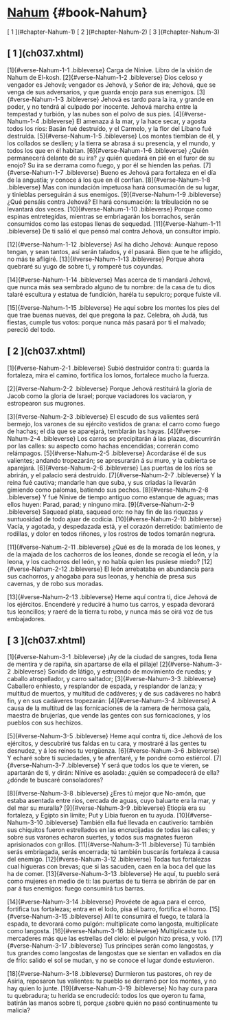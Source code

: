 # [Nahum](ch001.xhtml) {#book-Nahum}

<div id="chapterlinks-Nahum" class="chapterlinks">[&nbsp;1&nbsp;](#chapter-Nahum-1) [&nbsp;2&nbsp;](#chapter-Nahum-2) [&nbsp;3&nbsp;](#chapter-Nahum-3) </div>

<h2 class="chaptertitle">[&nbsp;1&nbsp;](ch037.xhtml)<span><span id="chapter-Nahum-1"></span></span></h2>
 
[1]{#verse-Nahum-1-1 .bibleverse} Carga de Nínive. Libro de la visión de Nahum de El-kosh. 
[2]{#verse-Nahum-1-2 .bibleverse} Dios celoso y vengador es Jehová; vengador es Jehová, y Señor de ira; Jehová, que se venga de sus adversarios, y que guarda enojo para sus enemigos. 
[3]{#verse-Nahum-1-3 .bibleverse} Jehová es tardo para la ira, y grande en poder, y no tendrá al culpado por inocente. Jehová marcha entre la tempestad y turbión, y las nubes son el polvo de sus pies. 
[4]{#verse-Nahum-1-4 .bibleverse} El amenaza á la mar, y la hace secar, y agosta todos los ríos: Basán fué destruído, y el Carmelo, y la flor del Líbano fué destruída. 
[5]{#verse-Nahum-1-5 .bibleverse} Los montes tiemblan de él, y los collados se deslíen; y la tierra se abrasa á su presencia, y el mundo, y todos los que en él habitan. 
[6]{#verse-Nahum-1-6 .bibleverse} ¿Quién permanecerá delante de su ira? ¿y quién quedará en pié en el furor de su enojo? Su ira se derrama como fuego, y por él se hienden las peñas. 
[7]{#verse-Nahum-1-7 .bibleverse} Bueno es Jehová para fortaleza en el día de la angustia; y conoce á los que en él confían. 
[8]{#verse-Nahum-1-8 .bibleverse} Mas con inundación impetuosa hará consumación de su lugar, y tinieblas perseguirán á sus enemigos. 
[9]{#verse-Nahum-1-9 .bibleverse} ¿Qué pensáis contra Jehová? El hará consumación: la tribulación no se levantará dos veces. 
[10]{#verse-Nahum-1-10 .bibleverse} Porque como espinas entretegidas, mientras se embriagarán los borrachos, serán consumidos como las estopas llenas de sequedad. 
[11]{#verse-Nahum-1-11 .bibleverse} De ti salió el que pensó mal contra Jehová, un consultor impío.

 
[12]{#verse-Nahum-1-12 .bibleverse} Así ha dicho Jehová: Aunque reposo tengan, y sean tantos, así serán talados, y él pasará. Bien que te he afligido, no más te afligiré. 
[13]{#verse-Nahum-1-13 .bibleverse} Porque ahora quebraré su yugo de sobre ti, y romperé tus coyundas.

 
[14]{#verse-Nahum-1-14 .bibleverse} Mas acerca de ti mandará Jehová, que nunca más sea sembrado alguno de tu nombre: de la casa de tu dios talaré escultura y estatua de fundición, haréla tu sepulcro; porque fuiste vil.

 
[15]{#verse-Nahum-1-15 .bibleverse} He aquí sobre los montes los pies del que trae buenas nuevas, del que pregona la paz. Celebra, oh Judá, tus fiestas, cumple tus votos: porque nunca más pasará por ti el malvado; pereció del todo. 

<h2 class="chaptertitle">[&nbsp;2&nbsp;](ch037.xhtml)<span><span id="chapter-Nahum-2"></span></span></h2>
 
[1]{#verse-Nahum-2-1 .bibleverse} Subió destruidor contra ti: guarda la fortaleza, mira el camino, fortifica los lomos, fortalece mucho la fuerza.

 
[2]{#verse-Nahum-2-2 .bibleverse} Porque Jehová restituirá la gloria de Jacob como la gloria de Israel; porque vaciadores los vaciaron, y estropearon sus mugrones.

 
[3]{#verse-Nahum-2-3 .bibleverse} El escudo de sus valientes será bermejo, los varones de su ejército vestidos de grana: el carro como fuego de hachas; el día que se aparejará, temblarán las hayas. 
[4]{#verse-Nahum-2-4 .bibleverse} Los carros se precipitarán á las plazas, discurrirán por las calles: su aspecto como hachas encendidas; correrán como relámpagos. 
[5]{#verse-Nahum-2-5 .bibleverse} Acordaráse él de sus valientes; andando tropezarán; se apresurarán á su muro, y la cubierta se aparejará. 
[6]{#verse-Nahum-2-6 .bibleverse} Las puertas de los ríos se abrirán, y el palacio será destruído. 
[7]{#verse-Nahum-2-7 .bibleverse} Y la reina fué cautiva; mandarle han que suba, y sus criadas la llevarán gimiendo como palomas, batiendo sus pechos. 
[8]{#verse-Nahum-2-8 .bibleverse} Y fué Nínive de tiempo antiguo como estanque de aguas; mas ellos huyen: Parad, parad; y ninguno mira. 
[9]{#verse-Nahum-2-9 .bibleverse} Saquead plata, saquead oro: no hay fin de las riquezas y suntuosidad de todo ajuar de codicia. 
[10]{#verse-Nahum-2-10 .bibleverse} Vacía, y agotada, y despedazada está, y el corazón derretido: batimiento de rodillas, y dolor en todos riñones, y los rostros de todos tomarán negrura.

 
[11]{#verse-Nahum-2-11 .bibleverse} ¿Qué es de la morada de los leones, y de la majada de los cachorros de los leones, donde se recogía el león, y la leona, y los cachorros del león, y no había quien les pusiese miedo? 
[12]{#verse-Nahum-2-12 .bibleverse} El león arrebataba en abundancia para sus cachorros, y ahogaba para sus leonas, y henchía de presa sus cavernas, y de robo sus moradas.

 
[13]{#verse-Nahum-2-13 .bibleverse} Heme aquí contra ti, dice Jehová de los ejércitos. Encenderé y reduciré á humo tus carros, y espada devorará tus leoncillos; y raeré de la tierra tu robo, y nunca más se oirá voz de tus embajadores. 

<h2 class="chaptertitle">[&nbsp;3&nbsp;](ch037.xhtml)<span><span id="chapter-Nahum-3"></span></span></h2>
 
[1]{#verse-Nahum-3-1 .bibleverse} ¡Ay de la ciudad de sangres, toda llena de mentira y de rapiña, sin apartarse de ella el pillaje! 
[2]{#verse-Nahum-3-2 .bibleverse} Sonido de látigo, y estruendo de movimiento de ruedas; y caballo atropellador, y carro saltador; 
[3]{#verse-Nahum-3-3 .bibleverse} Caballero enhiesto, y resplandor de espada, y resplandor de lanza; y multitud de muertos, y multitud de cadáveres; y de sus cadáveres no habrá fin, y en sus cadáveres tropezarán: 
[4]{#verse-Nahum-3-4 .bibleverse} A causa de la multitud de las fornicaciones de la ramera de hermosa gala, maestra de brujerías, que vende las gentes con sus fornicaciones, y los pueblos con sus hechizos.

 
[5]{#verse-Nahum-3-5 .bibleverse} Heme aquí contra ti, dice Jehová de los ejércitos, y descubriré tus faldas en tu cara, y mostraré á las gentes tu desnudez, y á los reinos tu vergüenza. 
[6]{#verse-Nahum-3-6 .bibleverse} Y echaré sobre ti suciedades, y te afrentaré, y te pondré como estiércol. 
[7]{#verse-Nahum-3-7 .bibleverse} Y será que todos los que te vieren, se apartarán de ti, y dirán: Nínive es asolada: ¿quién se compadecerá de ella? ¿dónde te buscaré consoladores?

 
[8]{#verse-Nahum-3-8 .bibleverse} ¿Eres tú mejor que No-amón, que estaba asentada entre ríos, cercada de aguas, cuyo baluarte era la mar, y del mar su muralla? 
[9]{#verse-Nahum-3-9 .bibleverse} Etiopía era su fortaleza, y Egipto sin límite; Put y Libia fueron en tu ayuda. 
[10]{#verse-Nahum-3-10 .bibleverse} También ella fué llevada en cautiverio: también sus chiquitos fueron estrellados en las encrucijadas de todas las calles; y sobre sus varones echaron suertes, y todos sus magnates fueron aprisionados con grillos. 
[11]{#verse-Nahum-3-11 .bibleverse} Tú también serás embriagada, serás encerrada; tú también buscarás fortaleza á causa del enemigo. 
[12]{#verse-Nahum-3-12 .bibleverse} Todas tus fortalezas cual higueras con brevas; que si las sacuden, caen en la boca del que las ha de comer. 
[13]{#verse-Nahum-3-13 .bibleverse} He aquí, tu pueblo será como mujeres en medio de ti: las puertas de tu tierra se abrirán de par en par á tus enemigos: fuego consumirá tus barras.

 
[14]{#verse-Nahum-3-14 .bibleverse} Provéete de agua para el cerco, fortifica tus fortalezas; entra en el lodo, pisa el barro, fortifica el horno. 
[15]{#verse-Nahum-3-15 .bibleverse} Allí te consumirá el fuego, te talará la espada, te devorará como pulgón: multiplícate como langosta, multiplícate como langosta. 
[16]{#verse-Nahum-3-16 .bibleverse} Multiplicaste tus mercaderes más que las estrellas del cielo: el pulgón hizo presa, y voló. 
[17]{#verse-Nahum-3-17 .bibleverse} Tus príncipes serán como langostas, y tus grandes como langostas de langostas que se sientan en vallados en día de frío: salido el sol se mudan, y no se conoce el lugar donde estuvieron.

 
[18]{#verse-Nahum-3-18 .bibleverse} Durmieron tus pastores, oh rey de Asiria, reposaron tus valientes: tu pueblo se derramó por los montes, y no hay quien lo junte. 
[19]{#verse-Nahum-3-19 .bibleverse} No hay cura para tu quebradura; tu herida se encrudeció: todos los que oyeron tu fama, batirán las manos sobre ti, porque ¿sobre quién no pasó continuamente tu malicia? 